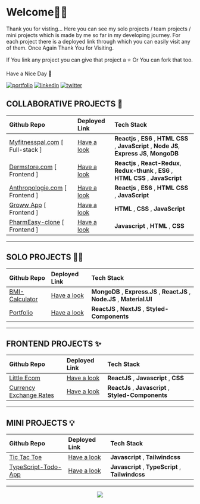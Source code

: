 
# Welcome🙏🏻

Thank you for visting... Here you can see my solo projects / team projects / mini projects which is made by me so far in my developing journey. For each project there is a deployed link through which you can easily visit any of them. Once Again Thank You for Visiting. 

If You link any project you can give that project a ⭐️ Or You can fork that too. 

Have a Nice Day 🙂


[![portfolio](https://img.shields.io/badge/my_portfolio-000?style=for-the-badge&logo=ko-fi&logoColor=white)](https://naushad-ahamed.netlify.app/)
[![linkedin](https://img.shields.io/badge/linkedin-0A66C2?style=for-the-badge&logo=linkedin&logoColor=white)](https://www.linkedin.com/in/naushad-ahamed-796899220/)
[![twitter](https://img.shields.io/badge/twitter-1DA1F2?style=for-the-badge&logo=twitter&logoColor=white)](https://twitter.com/NAUSHAD47084171)



## COLLABORATIVE   PROJECTS 👥
| Github Repo  |  Deployed Link   | Tech Stack |
| :-------- | :------- | :-------------------------------- |
|  [Myfitnesspal.com](https://github.com/rajashree27/MyFitnessPal-Clone)  [ Full-stack ] | [Have a look](https://myfitnesspal-clone.netlify.app/) | **Reactjs**  , **ES6** , **HTML** **CSS** , **JavaScript** , **Node JS**, **Express JS**, **MongoDB** |
|  [Dermstore.com](https:https://github.com/Mendheys/lean-run-8778) [ Frontend ] | [Have a look](https://clone-dermstore.netlify.app/) | **Reactjs** , **React-Redux**, **Redux-thunk** , **ES6** , **HTML** **CSS** , **JavaScript**  |
|  [Anthropologie.com](https://github.com/naushadcom/Anthropologie-Clone) [ Frontend ] | [Have a look](https://anthropology-clone.netlify.app/) | **Reactjs** , **ES6** , **HTML** **CSS** , **JavaScript**  |
|  [Groww App](https://github.com/naushadcom/Groww-Clone) [ Frontend ] | [Have a look](https://astounding-empanada-72ca7f.netlify.app/) | **HTML** , **CSS** , **JavaScript** |
|  [PharmEasy-clone](https://github.com/naushadcom/PharmEasy-clone) [ Frontend ] | [Have a look](https://spontaneous-gingersnap-a1ebc4.netlify.app/) | **Javascript** , **HTML** , **CSS** |
<hr>

## SOLO  PROJECTS 🏋🏻
| Github Repo  |  Deployed Link   | Tech Stack |
| :-------- | :------- | :-------------------------------- |
|  [BMI-Calculator](https://github.com/naushadcom/BMI-Calculator) | [Have a look](https://ubiquitous-parfait-614449.netlify.app/) | **MongoDB** , **Express.JS** , **React.JS** , **Node.JS** , **Material.UI** | <!--Add MERN STACK Projects-->
[Portfolio](https://github.com/naushadcom/Portfolio-website)  | [Have a look](https://naushad-ahamed.netlify.app/) | **ReactJS** , **NextJS** , **Styled-Components** |


<hr>

## FRONTEND   PROJECTS ✨
| Github Repo  |  Deployed Link   | Tech Stack |
| :-------- | :------- | :-------------------------------- |
|  [Little Ecom](https://github.com/naushadcom/Little-Ecom) | [Have a look](https://little-ecom.vercel.app/) | **ReactJS** , **Javascript** , **CSS** |
|[Currency Exchange Rates ](https://github.com/naushadcom/Currency-Exchange-Rates) | [Have a look](https://currency-exchange-rate-rosy.vercel.app/) |**ReactJs** , **Javascript**  , **Styled-Components**  |



<hr>


## MINI   PROJECTS 💡
| Github Repo  |  Deployed Link   | Tech Stack |
| :-------- | :------- | :-------------------------------- |
|  [Tic Tac Toe](https://github.com/naushadcom/Tic-Tac-Toe)| [Have a look](https://silly-fairy-dc3274.netlify.app/) | **Javascript**  , **Tailwindcss** |
|  [TypeScript-Todo-App](https://github.com/naushadcom/TypeScript-Todo-App)| [Have a look](https://type-script-todo-app-theta.vercel.app/) | **Javascript** , **TypeScript** , **Tailwindcss** |
<hr>




<p align="center" >
 <img align="center" src="https://img.icons8.com/external-justicon-flat-justicon/100/000000/external-thank-you-thanksgiving-justicon-flat-justicon.png"/>
</p>






<!--
| Title  |  Deployed Link   | Tech Stack |
| :-------- | :------- | :-------------------------------- |
|  [Project Name]()| [Have a look]() |  |
|  [Project Name]()| [Have a look]() |  |
|  [Project Name]()| [Have a look]() |  |
|  [Project Name]()| [Have a look]() |  |
|  [Project Name]()| [Have a look]() |  |
|  [Project Name]()| [Have a look]() |  |
|  [Project Name]()| [Have a look]() |  |
 -->


<!-- 
Icons - 

PLUS ICON =>          <img align="center" src="https://i.imgur.com/t1LI2Zy.png"/>  
REACT.JS ICON =>      <img align="center" src="https://img.icons8.com/plasticine/60/000000/react.png"/>  
Typescript =>         <img align="center" src="https://img.icons8.com/color/60/000000/typescript.png"/>
Express.js =>         <img align="center" src="https://img.icons8.com/nolan/60/express-js.png"/> 
MongoDb =>            <img align="center" src="https://img.icons8.com/color/60/000000/mongodb.png"/>
Javascript =>         <img align="center" src="https://img.icons8.com/color/60/000000/javascript--v1.png"/>
Node.js =>            <img align="center" src="https://img.icons8.com/fluency/60/000000/node-js.png"/>

-->

 
